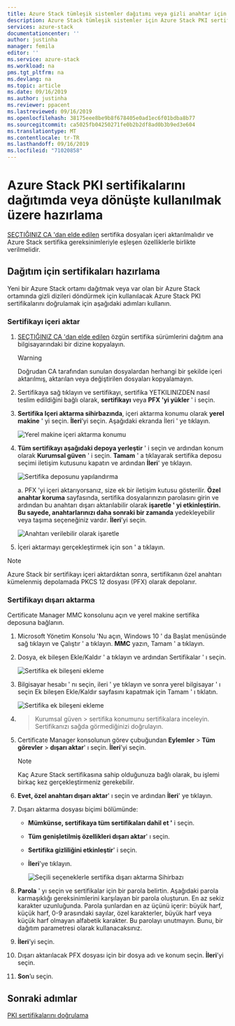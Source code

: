 ```yaml
---
title: Azure Stack tümleşik sistemler dağıtımı veya gizli anahtar için Azure Stack ortak anahtar altyapısı sertifikaları hazırlayın | Microsoft Docs
description: Azure Stack tümleşik sistemler için Azure Stack PKI sertifikalarının nasıl hazırlanacağını açıklar.
services: azure-stack
documentationcenter: ''
author: justinha
manager: femila
editor: ''
ms.service: azure-stack
ms.workload: na
pms.tgt_pltfrm: na
ms.devlang: na
ms.topic: article
ms.date: 09/16/2019
ms.author: justinha
ms.reviewer: ppacent
ms.lastreviewed: 09/16/2019
ms.openlocfilehash: 38175eee8be9b8f678405e0ad1ec6f01bdba8b77
ms.sourcegitcommit: ca5025fb04250271fe0b2b2df8ad0b3b9ed3e604
ms.translationtype: MT
ms.contentlocale: tr-TR
ms.lasthandoff: 09/16/2019
ms.locfileid: "71020858"
---
```

# <a name="prepare-azure-stack-pki-certificates-for-use-in-deployment-or-rotation"></a>Azure Stack PKI sertifikalarını dağıtımda veya dönüşte kullanılmak üzere hazırlama

[SEÇTIĞINIZ CA 'dan elde edilen](azure-stack-get-pki-certs.md) sertifika dosyaları içeri aktarılmalıdır ve Azure Stack sertifika gereksinimleriyle eşleşen özelliklerle birlikte verilmelidir.

## <a name="prepare-certificates-for-deployment"></a>Dağıtım için sertifikaları hazırlama

Yeni bir Azure Stack ortamı dağıtmak veya var olan bir Azure Stack ortamında gizli dizileri döndürmek için kullanılacak Azure Stack PKI sertifikalarını doğrulamak için aşağıdaki adımları kullanın. 


### <a name="import-the-certificate"></a>Sertifikayı içeri aktar

1. [SEÇTIĞINIZ CA 'dan elde edilen](azure-stack-get-pki-certs.md) özgün sertifika sürümlerini dağıtım ana bilgisayarındaki bir dizine kopyalayın. 
   > [!WARNING]
   > Doğrudan CA tarafından sunulan dosyalardan herhangi bir şekilde içeri aktarılmış, aktarılan veya değiştirilen dosyaları kopyalamayın.

1. Sertifikaya sağ tıklayın ve sertifikayı, sertifika YETKILINIZDEN nasıl teslim edildiğini bağlı olarak, **sertifikayı** veya **PFX 'yi yükler** ' i seçin.

1. **Sertifika Içeri aktarma sihirbazında**, içeri aktarma konumu olarak **yerel makine** ' yi seçin. **İleri**’yi seçin. Aşağıdaki ekranda İleri ' ye tıklayın.

    ![Yerel makine içeri aktarma konumu](./media/prepare-pki-certs/1.png)

1. **Tüm sertifikayı aşağıdaki depoya yerleştir** ' i seçin ve ardından konum olarak **Kurumsal güven** ' i seçin. **Tamam** ' a tıklayarak sertifika deposu seçimi iletişim kutusunu kapatın ve ardından **İleri**' ye tıklayın.

   ![Sertifika deposunu yapılandırma](./media/prepare-pki-certs/3.png)

   a. PFX 'yi içeri aktarıyorsanız, size ek bir iletişim kutusu gösterilir. **Özel anahtar koruma** sayfasında, sertifika dosyalarınızın parolasını girin ve ardından bu anahtarı dışarı aktarılabilir olarak **işaretle ' yi etkinleştirin. Bu sayede, anahtarlarınızı daha sonraki bir zamanda** yedekleyebilir veya taşıma seçeneğiniz vardır. **İleri**’yi seçin.

   ![Anahtarı verilebilir olarak işaretle](./media/prepare-pki-certs/2.png)

1. İçeri aktarmayı gerçekleştirmek için son ' a tıklayın.

> [!NOTE]
> Azure Stack bir sertifikayı içeri aktardıktan sonra, sertifikanın özel anahtarı kümelenmiş depolamada PKCS 12 dosyası (PFX) olarak depolanır.

### <a name="export-the-certificate"></a>Sertifikayı dışarı aktarma

Certificate Manager MMC konsolunu açın ve yerel makine sertifika deposuna bağlanın.

1. Microsoft Yönetim Konsolu 'Nu açın, Windows 10 ' da Başlat menüsünde sağ tıklayın ve Çalıştır ' a tıklayın. **MMC** yazın, Tamam ' a tıklayın.

1. Dosya, ek bileşen Ekle/Kaldır ' a tıklayın ve ardından Sertifikalar ' ı seçin.

    ![Sertifika ek bileşeni ekleme](./media/prepare-pki-certs/mmc-2.png)
 
1. Bilgisayar hesabı ' nı seçin, ileri ' ye tıklayın ve sonra yerel bilgisayar ' ı seçin Ek bileşen Ekle/Kaldır sayfasını kapatmak için Tamam ' ı tıklatın.

    ![Sertifika ek bileşeni ekleme](./media/prepare-pki-certs/mmc-3.png)

1. > Kurumsal güven > sertifika konumunu sertifikalara inceleyin. Sertifikanızı sağda görmediğinizi doğrulayın.

1. Certificate Manager konsolunun görev çubuğundan **Eylemler** > **Tüm görevler** > **dışarı aktar**' ı seçin. **İleri**’yi seçin.

   > [!NOTE]
   > Kaç Azure Stack sertifikasına sahip olduğunuza bağlı olarak, bu işlemi birkaç kez gerçekleştirmeniz gerekebilir.

1. **Evet, özel anahtarı dışarı aktar**' ı seçin ve ardından **İleri**' ye tıklayın.

1. Dışarı aktarma dosyası biçimi bölümünde:
    
   - **Mümkünse, sertifikaya tüm sertifikaları dahil et '** i seçin.  
   - **Tüm genişletilmiş özellikleri dışarı aktar**' ı seçin.  
   - **Sertifika gizliliğini etkinleştir**' i seçin.  
   - **İleri**'ye tıklayın.  
    
     ![Seçili seçeneklerle sertifika dışarı aktarma Sihirbazı](./media/prepare-pki-certs/azure-stack-save-cert.png)

1. **Parola** ' yı seçin ve sertifikalar için bir parola belirtin. Aşağıdaki parola karmaşıklığı gereksinimlerini karşılayan bir parola oluşturun. En az sekiz karakter uzunluğunda. Parola şunlardan en az üçünü içerir: büyük harf, küçük harf, 0-9 arasındaki sayılar, özel karakterler, büyük harf veya küçük harf olmayan alfabetik karakter. Bu parolayı unutmayın. Bunu, bir dağıtım parametresi olarak kullanacaksınız.

1. **İleri**’yi seçin.

1. Dışarı aktarılacak PFX dosyası için bir dosya adı ve konum seçin. **İleri**’yi seçin.

1. **Son**’u seçin.

## <a name="next-steps"></a>Sonraki adımlar

[PKI sertifikalarını doğrulama](azure-stack-validate-pki-certs.md)